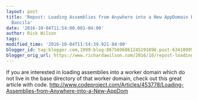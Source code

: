 ```yaml
---
layout: post
title: 'Repost: Loading Assemblies from Anywhere into a New AppDomain by 2012 by Marius
  Bancila'
date: '2016-10-04T11:54:00.001-04:00'
author: Rick Wilson
tags: 
modified_time: '2016-10-04T11:54:39.921-04:00'
blogger_id: tag:blogger.com,1999:blog-8675696861245191896.post-6341099554193987220
blogger_orig_url: https://www.richardawilson.com/2016/10/repost-loading-assemblies-from-anywhere.html
---
```


If you are interested in loading assemblies into a worker domain which do not live in the base directory of that worker domain, check out this great article with code.  http://www.codeproject.com/Articles/453778/Loading-Assemblies-from-Anywhere-into-a-New-AppDom

